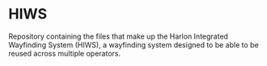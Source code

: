 # HIWS
Repository containing the files that make up the Harlon Integrated Wayfinding System (HIWS), a wayfinding system designed to be able to be reused across multiple operators.
